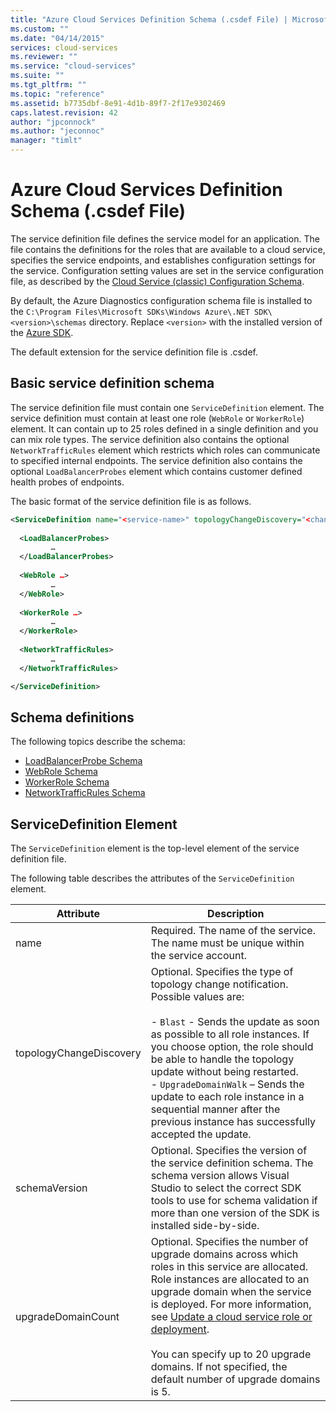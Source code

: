 ```yaml
---
title: "Azure Cloud Services Definition Schema (.csdef File) | Microsoft Docs"
ms.custom: ""
ms.date: "04/14/2015"
services: cloud-services
ms.reviewer: ""
ms.service: "cloud-services"
ms.suite: ""
ms.tgt_pltfrm: ""
ms.topic: "reference"
ms.assetid: b7735dbf-8e91-4d1b-89f7-2f17e9302469
caps.latest.revision: 42
author: "jpconnock"
ms.author: "jeconnoc"
manager: "timlt"
---
```

# Azure Cloud Services Definition Schema (.csdef File)
The service definition file defines the service model for an application. The file contains the definitions for the roles that are available to a cloud service, specifies the service endpoints, and establishes configuration settings for the service. Configuration setting values are set in the service configuration file, as described by the [Cloud Service (classic) Configuration Schema](https://msdn.microsoft.com/library/b1ae68cd-cc95-48cb-a4a4-da91dc708a35).

By default, the Azure Diagnostics configuration schema file is installed to the `C:\Program Files\Microsoft SDKs\Windows Azure\.NET SDK\<version>\schemas` directory. Replace `<version>` with the installed version of the [Azure SDK](https://www.windowsazure.com/develop/downloads/).

The default extension for the service definition file is .csdef.

## Basic service definition schema
The service definition file must contain one `ServiceDefinition` element. The service definition must contain at least one role (`WebRole` or `WorkerRole`) element. It can contain up to 25 roles defined in a single definition and you can mix role types. The service definition also contains the optional `NetworkTrafficRules` element which restricts which roles can communicate to specified internal endpoints. The service definition also contains the optional `LoadBalancerProbes` element which contains customer defined health probes of endpoints.

The basic format of the service definition file is as follows.

```xml
<ServiceDefinition name="<service-name>" topologyChangeDiscovery="<change-type>" xmlns="http://schemas.microsoft.com/ServiceHosting/2008/10/ServiceDefinition" upgradeDomainCount="<number-of-upgrade-domains>" schemaVersion="<version>">
  
  <LoadBalancerProbes>
         …
  </LoadBalancerProbes>
  
  <WebRole …>
         …
  </WebRole>
  
  <WorkerRole …>
         …
  </WorkerRole>
  
  <NetworkTrafficRules>
         …
  </NetworkTrafficRules>

</ServiceDefinition>
```

## Schema definitions
The following topics describe the schema:

- [LoadBalancerProbe Schema](schema-csdef-loadbalancerprobe.md)
- [WebRole Schema](schema-csdef-webrole.md)
- [WorkerRole Schema](schema-csdef-workerrole.md)
- [NetworkTrafficRules Schema](schema-csdef-networktrafficrules.md)

##  <a name="ServiceDefinition"></a> ServiceDefinition Element
The `ServiceDefinition` element is the top-level element of the service definition file.

The following table describes the attributes of the `ServiceDefinition` element.

| Attribute               | Description |
| ----------------------- | ----------- |
| name                    |Required. The name of the service. The name must be unique within the service account.|
| topologyChangeDiscovery | Optional. Specifies the type of topology change notification. Possible values are:<br /><br /> -   `Blast` - Sends the update as soon as possible to all role instances. If you choose option, the role should be able to handle the topology update without being restarted.<br />-   `UpgradeDomainWalk` – Sends the update to each role instance in a sequential manner after the previous instance has successfully accepted the update.|
| schemaVersion           | Optional. Specifies the version of the service definition schema. The schema version allows Visual Studio to select the correct SDK tools to use for schema validation if more than one version of the SDK is installed side-by-side.|
| upgradeDomainCount      | Optional. Specifies the number of upgrade domains across which roles in this service are allocated. Role instances are allocated to an upgrade domain when the service is deployed. For more information, see [Update a cloud service role or deployment](cloud-services-how-to-manage-portal.md#update-a-cloud-service-role-or-deployment).<br /><br /> You can specify up to 20 upgrade domains. If not specified, the default number of upgrade domains is 5.|